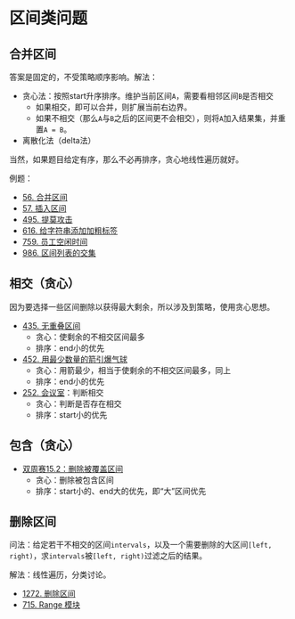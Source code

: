 # 区间类问题

## 合并区间

答案是固定的，不受策略顺序影响。解法：

- 贪心法：按照start升序排序。维护当前区间`A`，需要看相邻区间`B`是否相交
  - 如果相交，即可以合并，则扩展当前右边界。
  - 如果不相交（那么`A`与`B`之后的区间更不会相交），则将`A`加入结果集，并重置`A = B`。
- 离散化法（delta法）

当然，如果题目给定有序，那么不必再排序，贪心地线性遍历就好。

例题：

- [56. 合并区间](https://leetcode-cn.com/problems/merge-intervals/)
- [57. 插入区间](https://leetcode-cn.com/problems/insert-interval/)
- [495. 提莫攻击](https://leetcode-cn.com/problems/teemo-attacking/)
- [616. 给字符串添加加粗标签](https://leetcode-cn.com/problems/add-bold-tag-in-string/)
- [759. 员工空闲时间](https://leetcode-cn.com/problems/employee-free-time/)
- [986. 区间列表的交集](https://leetcode-cn.com/problems/interval-list-intersections/)

## 相交（贪心）

因为要选择一些区间删除以获得最大剩余，所以涉及到策略，使用贪心思想。

- [435. 无重叠区间](https://leetcode-cn.com/problems/non-overlapping-intervals/)
  - 贪心：使剩余的不相交区间最多
  - 排序：end小的优先
- [452. 用最少数量的箭引爆气球](https://leetcode-cn.com/problems/minimum-number-of-arrows-to-burst-balloons/)
  - 贪心：用箭最少，相当于使剩余的不相交区间最多，同上
  - 排序：end小的优先
- [252. 会议室](https://leetcode-cn.com/problems/meeting-rooms/)：判断相交
  - 贪心：判断是否存在相交
  - 排序：start小的优先

## 包含（贪心）

- [双周赛15.2：删除被覆盖区间](https://leetcode-cn.com/problems/remove-covered-intervals/)
  - 贪心：删除被包含区间
  - 排序：start小的、end大的优先，即“大”区间优先

## 删除区间

问法：给定若干不相交的区间`intervals`，以及一个需要删除的大区间`[left, right)`，求`intervals`被`[left, right)`过滤之后的结果。

解法：线性遍历，分类讨论。

- [1272. 删除区间](https://leetcode-cn.com/problems/remove-interval/)
- [715. Range 模块](https://leetcode-cn.com/problems/range-module/)